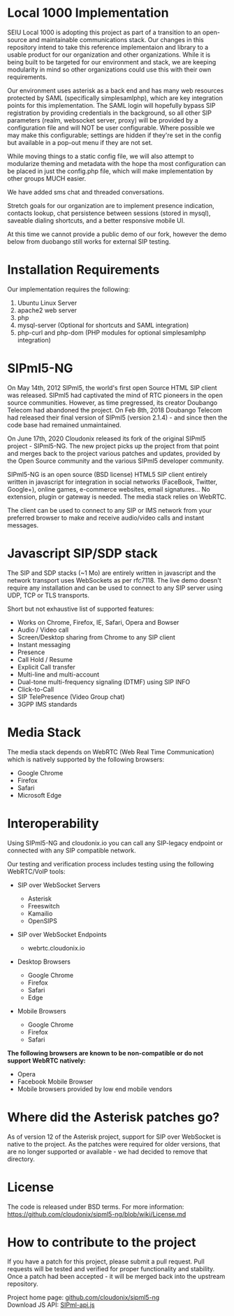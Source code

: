 # Local 1000 Implementation
SEIU Local 1000 is adopting this project as part of a transition to an open-source and maintainable communications stack.  Our changes in this repository intend to take this reference implementaion and library to a usable product for our organization and other organizations.  While it is being built to be targeted for our environment and stack, we are keeping modularity in mind so other organizations could use this with their own requirements.  

Our environment uses asterisk as a back end and has many web resources protected by SAML (specifically simplesamlphp), which are key integration points for this implementation.  The SAML login will hopefully bypass SIP registration by providing credentials in the background, so all other SIP parameters (realm, websocket server, proxy) will be provided by a configuration file and will NOT be user configurable.  Where possible we may make this configurable; settings are hidden if they're set in the config but available in a pop-out menu if they are not set.

While moving things to a static config file, we will also attempt to modularize theming and metadata with the hope tha most configuration can be placed in just the config.php file, which will make implementation by other groups MUCH easier.

We have added sms chat and threaded conversations.

Stretch goals for our organization are to implement presence indication, contacts lookup, chat persistence between sessions (stored in mysql), saveable dialing shortcuts, and a better responsive mobile UI.

At this time we cannot provide a public demo of our fork, however the demo below from duobango still works for external SIP testing.

# Installation Requirements
Our implementation requires the following:
1. Ubuntu Linux Server
2. apache2 web server
3. php
4. mysql-server (Optional for shortcuts and SAML integration)
5. php-curl and php-dom (PHP modules for optional simplesamlphp integration)

# SIPml5-NG
On May 14th, 2012 SIPml5, the world's first open Source HTML SIP client was released. SIPml5 had captivated the mind of RTC pioneers
  in the open source communities. However, as time pregressed, its creator Doubango Telecom had abandoned the project. On Feb 8th, 2018 
  Doubango Telecom had released their final version of SIPml5 (version 2.1.4) - and since then the code base had remained unmaintained.
  
On June 17th, 2020 Cloudonix released its fork of the original SIPml5 project - SIPml5-NG. The new project picks up the project from that point and merges back to the project various patches and updates, provided by the Open Source community 
and the various SIPml5 developer community.

SIPml5-NG is an open source (BSD license) HTML5 SIP client entirely written in javascript for integration in social networks (FaceBook, Twitter, Google+), online games, e-commerce websites, email signatures... No extension, plugin or gateway is needed. The media stack relies on WebRTC.

The client can be used to connect to any SIP or IMS network from your preferred browser to make and receive audio/video calls and instant messages.

# Javascript SIP/SDP stack
The SIP and SDP stacks (~1 Mo) are entirely written in javascript and the network transport uses WebSockets as per rfc7118. The live demo doesn't require any installation and can be used to connect to any SIP server using UDP, TCP or TLS transports.

Short but not exhaustive list of supported features:

- Works on Chrome, Firefox, IE, Safari, Opera and Bowser
- Audio / Video call
- Screen/Desktop sharing from Chrome to any SIP client
- Instant messaging
- Presence
- Call Hold / Resume
- Explicit Call transfer
- Multi-line and multi-account
- Dual-tone multi-frequency signaling (DTMF) using SIP INFO
- Click-to-Call
- SIP TelePresence (Video Group chat)
- 3GPP IMS standards

# Media Stack
The media stack depends on WebRTC (Web Real Time Communication) which is natively supported by the following browsers:

- Google Chrome
- Firefox
- Safari
- Microsoft Edge

# Interoperability
Using SIPml5-NG and cloudonix.io you can call any SIP-legacy endpoint or connected with any SIP compatible network.

Our testing and verification process includes testing using the following WebRTC/VoIP tools:

- SIP over WebSocket Servers
  - Asterisk
  - Freeswitch
  - Kamailio
  - OpenSIPS
  
- SIP over WebSocket Endpoints
  - webrtc.cloudonix.io

- Desktop Browsers
  - Google Chrome
  - Firefox
  - Safari
  - Edge
 
- Mobile Browsers
  - Google Chrome
  - Firefox
  - Safari
  
**The following browsers are known to be non-compatible or do not support WebRTC natively:**

- Opera
- Facebook Mobile Browser
- Mobile browsers provided by low end mobile vendors

# Where did the Asterisk patches go?
As of version 12 of the Asterisk project, support for SIP over WebSocket is native to the project. As the patches were required for 
older versions, that are no longer supported or available - we had decided to remove that directory. 

# License
The code is released under BSD terms. For more information: https://github.com/cloudonix/sipml5-ng/blob/wiki/License.md

# How to contribute to the project
If you have a patch for this project, please submit a pull request. Pull requests will be tested and verified for proper functionality and stability. 
Once a patch had been accepted - it will be merged back into the upstream repository.

Project home page: [github.com/cloudonix/sipml5-ng](https://github.com/cloudonix/sipml5-ng) <br />
Download JS API: [SIPml-api.js](https://raw.githubusercontent.com/cloudonix/sipml5-ng/master/release/SIPml-api.js)
